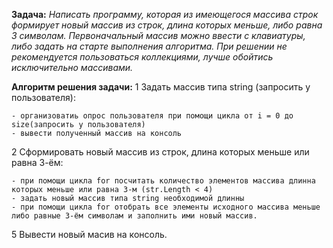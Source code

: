**Задача:** *Написать программу, которая из имеющегося массива строк формирует новый массив из строк, длина которых меньше, либо равна 3 символам. Первоначальный массив можно ввести с клавиатуры, либо задать на старте выполнения алгоритма. При решении не рекомендуется пользоваться коллекциями, лучше обойтись исключительно массивами.*

**Алгоритм решения задачи:**
1 Задать массив типа string (запросить у пользователя):

    - организоватиь опрос пользователя при помощи цикла от i = 0 до size(запросить у пользователя)
    - вывести полученный массив на консоль

2 Сформировать новый массив из строк, длина которых меньше или равна 3-ём:

    - при помощи цикла for посчитать количество элементов массива длинна которых меньше или равна 3-м (str.Length < 4)
    - задать новый массив типа string необходимой длинны
    - при помощи цикла for отобрать все элементы исходного массива меньше либо равные 3-ём символам и заполнить ими новый массив.

5 Вывести новый масив на консоль.


